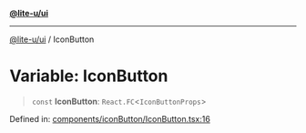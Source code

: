 [**@lite-u/ui**](../README.md)

***

[@lite-u/ui](../README.md) / IconButton

# Variable: IconButton

> `const` **IconButton**: `React.FC`\<`IconButtonProps`\>

Defined in: [components/iconButton/IconButton.tsx:16](https://github.com/lite-u/ui/blob/a3383afe980399ed13aacd297829ecf246b98c24/src/components/iconButton/IconButton.tsx#L16)
